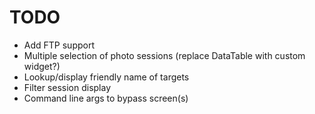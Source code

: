 TODO
====
- Add FTP support
- Multiple selection of photo sessions (replace DataTable with custom widget?)
- Lookup/display friendly name of targets
- Filter session display
- Command line args to bypass screen(s)